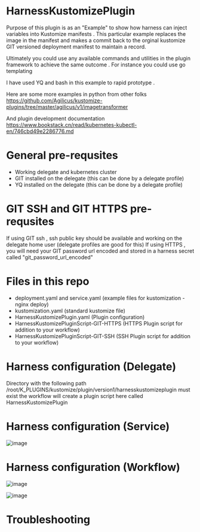 # HarnessKustomizePlugin

Purpose of this plugin is as an "Example" to show how harness can inject variables into Kustomize manifests .
This particular example replaces the image in the manifest and makes a commit back to the orginal kustomize GIT versioned deployment manifest to maintain a record.

Ultimately you could use any available commands and utilities in the plugin framework to achieve the same outcome .
For instance you could use go templating 

I have used YQ and bash in this example to rapid prototype .

Here are some more examples in python from other folks 
https://github.com/Agilicus/kustomize-plugins/tree/master/agilicus/v1/imagetransformer

And plugin development documentation 
https://www.bookstack.cn/read/kubernetes-kubectl-en/746cbd49e2286776.md

# General pre-requsites

- Working delegate and kubernetes cluster
- GIT installed on the delegate (this can be done by a delegate profile)
- YQ installed on the delegate (this can be done by a delegate profile)

# GIT SSH and GIT HTTPS pre-requsites

If using GIT ssh , ssh public key should be available and working on the delegate home user (delegate profiles are good for this)
If using HTTPS , you will need your GIT password url encoded and stored in a harness secret called "git_password_url_encoded"

# Files in this repo 

- deployment.yaml and service.yaml (example files for kustomization - nginx deploy)
- kustomization.yaml (standard kustomize file)
- HarnessKustomizePlugin.yaml (Plugin configuration)
- HarnessKustomizePluginScript-GIT-HTTPS (HTTPS Plugin script for addition to your workflow)
- HarnessKustomizePluginScript-GIT-SSH (SSH Plugin script for addition to your workflow)


# Harness configuration (Delegate)

Directory with the following path /root/K_PLUGINS/kustomize/plugin/version1/harnesskustomizeplugin must exist the workflow will create a plugin script here called HarnessKustomizePlugin


# Harness configuration (Service)


![image](https://user-images.githubusercontent.com/44827446/114340816-bdb62880-9b9b-11eb-8a74-d08aff6ff3a0.png)


# Harness configuration (Workflow)

![image](https://user-images.githubusercontent.com/44827446/114340868-d7577000-9b9b-11eb-93ad-7e115e2932f2.png)

![image](https://user-images.githubusercontent.com/44827446/114344651-8fd4e200-9ba3-11eb-9e52-6125785c223f.png)



# Troubleshooting
